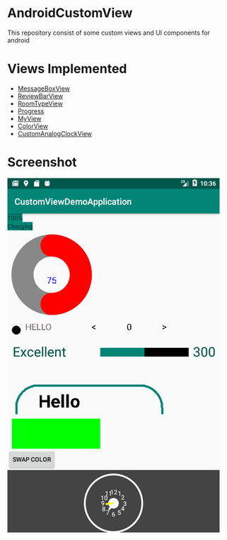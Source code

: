 # AndroidCustomView
This repository consist of some custom views and UI components for android

# Views Implemented
* [MessageBoxView](app/src/main/java/com/example/customviewdemoapplication/Views/MessageBox.java)
* [ReviewBarView](app/src/main/java/com/example/customviewdemoapplication/Views/ReviewBarView.java)
* [RoomTypeView](app/src/main/java/com/example/customviewdemoapplication/Views/RoomTypeView.java)
* [Progress](app/src/main/java/com/example/customviewdemoapplication/Views/Progress.java)
* [MyView](app/src/main/java/com/example/customviewdemoapplication/Views/MyView.java)
* [ColorView](app/src/main/java/com/example/customviewdemoapplication/Views/ColorView.java)
* [CustomAnalogClockView](app/src/main/java/com/example/customviewdemoapplication/Views/CustomAnalogClock.java)

# Screenshot
<img src="screenshots/Screenshot_1601744805.png">
